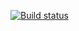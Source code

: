 [![Build status](https://ci.appveyor.com/api/projects/status/26kc311uvsvhfbgy?svg=true)](https://ci.appveyor.com/project/OAOblat/homework-2-3-testmode)
